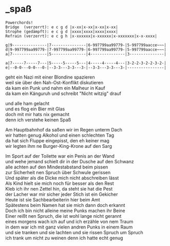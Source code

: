 # _spaß

```
Powerchords!
Bridge  (verzerrt): e c g d	|x-xx|x-xx|x-xx|x-xx|
Strophe (gedämpft): e c g d	|xxxx|xxxx|xxxx|xxxx|
Refrain (verzerrt): e c g h	|x-xxxxxx|x-xxxxxx|x-xxxxxxx|x-x-xxxx|

g|9---------------|7---------------|6-997799aa99779-|5-997799aacce~~~|
d|9-997799aa99779-|7-997799aa99779-|6-997799aa99779-|5-997799aacce~~~|
a|7---------------|5---------------|4---------------|3---------------|

a|7-----7-----7---|5-----5-----5---|4-----4-----4---|3-2-2-3-2-2-3-2-|
e|--0-0---0-0---0-|--3-3---3-3---3-|--3-3---3-3---3-|----------------|
```

geht ein Nazi mit einer Blondine spazieren  
weil sie über den Nah-Ost-Konflikt diskutieren  
da kam ein Punk und nahm ein Malheur in Kauf  
da kam ein Känguruh und schreibt "Nicht witzig" drauf

und alle ham gelacht  
und es flog ein Bier mit Glas  
doch mit mir hats nix gemacht  
denn ich verstehe keinen Spaß

Am Hauptbahnhof da saßen wir im Regen unterm Dach  
wir hatten genug Alkohol und einen schlechten Tag  
da hat sich Fluppe eingepisst, den eh keiner mag  
wir legten ihm ne Burger-King-Krone auf den Sarg

Im Sport auf der Toilette war ein Penis an der Wand  
und wehe jemand schielt dir in der Dusche auf den Schwanz  
alle achten auf den Mindestabstand beim pissen  
zur Sicherheit nen Spruch über Schwule gerissen  
Und später als die Dicke mich nicht abschreiben lässt  
Als Kind hielt sie mich noch für besser als den Rest  
Kleb ich ihr nen Zettel hin, da steht sie hat die Pest  
der Lacher war mir sicher jeder Stich ist ein Gekicher  
Heute ist sie Sachbearbeiterin hier beim Amt  
Spätestens beim Namen hat sie mich dann doch erkannt  
Doch ich bin nicht alleine meine Punks machen ihr Beine  
Einer reißt nen Spruch, die ist wohl lange nicht gerannt  
eines morgens wach ich auf und ich erzähle von nem Traum  
in dem war ich mit ganz vielen andren Punks in einem Raum  
und sie tranken und sie lachten und sie rissen Spruch um Spruch  
ich trank um nicht zu weinen denn ich hatte echt genug

